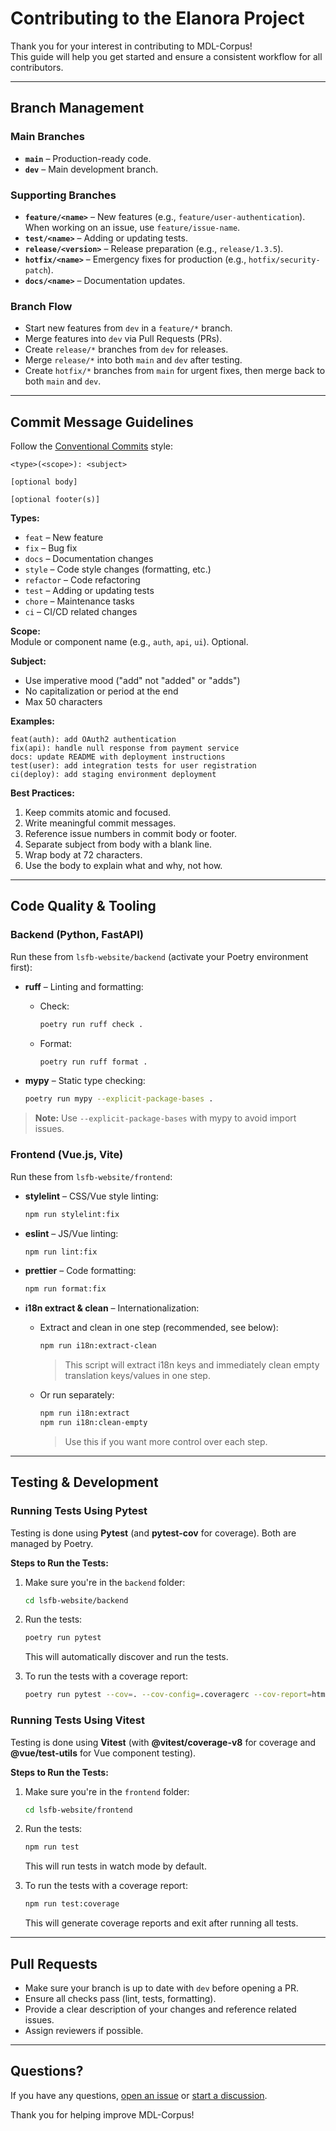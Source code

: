 # Contributing to the Elanora Project

Thank you for your interest in contributing to MDL-Corpus!  
This guide will help you get started and ensure a consistent workflow for all contributors.

---

## Branch Management

### Main Branches

- **`main`** – Production-ready code.
- **`dev`** – Main development branch.

### Supporting Branches

- **`feature/<name>`** – New features (e.g., `feature/user-authentication`).  
  When working on an issue, use `feature/issue-name`.
- **`test/<name>`** – Adding or updating tests.
- **`release/<version>`** – Release preparation (e.g., `release/1.3.5`).
- **`hotfix/<name>`** – Emergency fixes for production (e.g., `hotfix/security-patch`).
- **`docs/<name>`** – Documentation updates.

### Branch Flow

- Start new features from `dev` in a `feature/*` branch.
- Merge features into `dev` via Pull Requests (PRs).
- Create `release/*` branches from `dev` for releases.
- Merge `release/*` into both `main` and `dev` after testing.
- Create `hotfix/*` branches from `main` for urgent fixes, then merge back to both `main` and `dev`.

---

## Commit Message Guidelines

Follow the [Conventional Commits](https://www.conventionalcommits.org/) style:

```text
<type>(<scope>): <subject>

[optional body]

[optional footer(s)]
```

**Types:**

- `feat` – New feature
- `fix` – Bug fix
- `docs` – Documentation changes
- `style` – Code style changes (formatting, etc.)
- `refactor` – Code refactoring
- `test` – Adding or updating tests
- `chore` – Maintenance tasks
- `ci` – CI/CD related changes

**Scope:**  
Module or component name (e.g., `auth`, `api`, `ui`). Optional.

**Subject:**  

- Use imperative mood ("add" not "added" or "adds")
- No capitalization or period at the end
- Max 50 characters

**Examples:**

```text
feat(auth): add OAuth2 authentication
fix(api): handle null response from payment service
docs: update README with deployment instructions
test(user): add integration tests for user registration
ci(deploy): add staging environment deployment
```

**Best Practices:**

1. Keep commits atomic and focused.
2. Write meaningful commit messages.
3. Reference issue numbers in commit body or footer.
4. Separate subject from body with a blank line.
5. Wrap body at 72 characters.
6. Use the body to explain what and why, not how.

---

## Code Quality & Tooling

### Backend (Python, FastAPI)

Run these from `lsfb-website/backend` (activate your Poetry environment first):

- **ruff** – Linting and formatting:
  - Check:

    ```bash
    poetry run ruff check .
    ```

  - Format:

    ```bash
    poetry run ruff format .
    ```

- **mypy** – Static type checking:

  ```bash
  poetry run mypy --explicit-package-bases .
  ```

> **Note:** Use `--explicit-package-bases` with mypy to avoid import issues.

### Frontend (Vue.js, Vite)

Run these from `lsfb-website/frontend`:

- **stylelint** – CSS/Vue style linting:

  ```bash
  npm run stylelint:fix
  ```

- **eslint** – JS/Vue linting:

  ```bash
  npm run lint:fix
  ```

- **prettier** – Code formatting:

  ```bash
  npm run format:fix
  ```

- **i18n extract & clean** – Internationalization:
  - Extract and clean in one step (recommended, see below):

    ```bash
    npm run i18n:extract-clean
    ```

    > This script will extract i18n keys and immediately clean empty translation keys/values in one step.

  - Or run separately:

    ```bash
    npm run i18n:extract
    npm run i18n:clean-empty
    ```

    > Use this if you want more control over each step.

---

## Testing & Development

### Running Tests Using Pytest

Testing is done using **Pytest** (and **pytest-cov** for coverage). Both are managed by Poetry.

**Steps to Run the Tests:**

1. Make sure you're in the `backend` folder:

    ```bash
    cd lsfb-website/backend
    ```

2. Run the tests:

    ```bash
    poetry run pytest
    ```

   This will automatically discover and run the tests.

3. To run the tests with a coverage report:

    ```bash
    poetry run pytest --cov=. --cov-config=.coveragerc --cov-report=html:coverage/html
    ```

### Running Tests Using Vitest

Testing is done using **Vitest** (with **@vitest/coverage-v8** for coverage and **@vue/test-utils** for Vue component testing).

**Steps to Run the Tests:**

1. Make sure you're in the `frontend` folder:

    ```bash
    cd lsfb-website/frontend
    ```

2. Run the tests:

    ```bash
    npm run test
    ```

   This will run tests in watch mode by default.

3. To run the tests with a coverage report:

    ```bash
    npm run test:coverage
    ```

   This will generate coverage reports and exit after running all tests.

---

## Pull Requests

- Make sure your branch is up to date with `dev` before opening a PR.
- Ensure all checks pass (lint, tests, formatting).
- Provide a clear description of your changes and reference related issues.
- Assign reviewers if possible.

---

## Questions?

If you have any questions, [open an issue](https://github.com/lsfb/MDL-Corpus/issues) or [start a discussion](https://github.com/lsfb/MDL-Corpus/discussions).

Thank you for helping improve MDL-Corpus!
